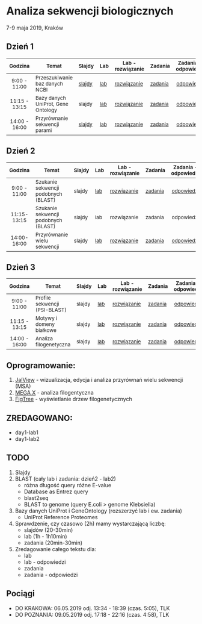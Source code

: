 # Analiza sekwencji biologicznych 
7-9 maja 2019, Kraków

## Dzień 1

| <sub>Godzina</sub> | <sub>Temat</sub> | <sub>Slajdy</sub> | <sub>Lab</sub> | <sub>Lab - rozwiązanie</sub> | <sub>Zadania</sub> | <sub>Zadania - odpowiedzi</sub> |
| :---: | --- | --- | --- | --- | --- | :---: |
| <sub>9:00 - 11:00</sub> | <sub>Przeszukiwanie baz danych NCBI</sub> | <sub>[slajdy](./day1/1-slides.md)</sub> | <sub>[lab](./day1/1-lab.md)</sub> | <sub>[rozwiązanie](./day1/1-lab.odpowiedzi.md)</sub> | <sub>[zadania](./day1/1-zadania.md)</sub> | <sub>[odpowiedzi](./day1/1-zadania.odpowiedzi.md)</sub> |
| <sub>11:15 - 13:15</sub> | <sub>Bazy danych UniProt, Gene Ontology</sub> | <sub>slajdy</sub> | <sub>[lab](./day1/2-lab.md)</sub> | <sub>[rozwiązanie](./day1/2-lab.odpowiedzi.md)</sub> | <sub>[zadania](./day1/2-zadania.md)</sub> | <sub>[odpowiedzi](./day1/2-zadania.odpowiedzi.md)</sub> |
| <sub>14:00 - 16:00</sub> | <sub>Przyrównanie sekwencji parami</sub> | <sub>[slajdy](./day1/3-slides.pdf)</sub> | <sub>[lab](./day1/3-lab.md)</sub> | <sub>[rozwiązanie](./day1/3-lab.odpowiedzi.md)</sub> | <sub>[zadania](./day1/3-zadania.md)</sub> | <sub>[odpowiedzi](./day1/3-zadania.odpowiedzi.md)</sub> |


## Dzień 2

| <sub>Godzina</sub> | <sub>Temat</sub> | <sub>Slajdy</sub> | <sub>Lab</sub> | <sub>Lab - rozwiązanie</sub> | <sub>Zadania</sub> | <sub>Zadania - odpowiedzi</sub> |
| :---: | --- | --- | --- | --- | --- | :---: |
| <sub>9:00 - 11:00</sub> | <sub>Szukanie sekwencji podobnych (BLAST)</sub> | <sub>slajdy</sub> | <sub>[lab](./day2/1-lab.md)</sub> | <sub>[rozwiązanie](./day2/1-lab.odpowiedzi.md)</sub> | <sub>[zadania](./day2/1-zadania.md)</sub> | <sub>[odpowiedzi](./day2/1-zadania.odpowiedzi.md)</sub> |
| <sub>11:15-13:15</sub> | <sub>Szukanie sekwencji podobnych (BLAST)</sub> | <sub>slajdy</sub> | <sub>lab</sub> | <sub>rozwiązanie</sub> | <sub>zadania</sub> | <sub>odpowiedzi</sub> |
| <sub>14:00-16:00</sub> | <sub>Przyrównanie wielu sekwencji</sub> | <sub>slajdy</sub> | <sub>[lab](./day2/3-lab.md)</sub> | <sub>[rozwiązanie](./day2/3-lab.odpowiedzi.md)</sub> | <sub>[zadania](./day2/3-zadania.md)</sub> | <sub>[odpowiedzi](./day2/3-zadania.odpowiedzi.md)</sub> |

## Dzień 3

| <sub>Godzina</sub> | <sub>Temat</sub> | <sub>Slajdy</sub> | <sub>Lab</sub> | <sub>Lab - rozwiązanie</sub> | <sub>Zadania</sub> | <sub>Zadania - odpowiedzi</sub> |
| :---: | --- | --- | --- | --- | --- | :---: |
| <sub>9:00 - 11:00</sub> | <sub>Profile sekwencji (PSI-BLAST)</sub> | <sub>slajdy</sub> | <sub>[lab](./day3/1-lab.md)</sub> | <sub>[rozwiązanie](./day3/1-lab.odpowiedzi.md)</sub> | <sub>[zadania](./day3/1-zadania.md)</sub> | <sub>[odpowiedzi](./day3/1-zadania.odpowiedzi.md)</sub> |
| <sub>11:15 - 13:15</sub> | <sub>Motywy i domeny białkowe</sub> | <sub>slajdy</sub> | <sub>[lab](./day3/2-lab.md)</sub> | <sub>[rozwiązanie](./day3/2-lab.odpowiedzi.md)</sub> | <sub>[zadania](./day3/2-zadania.md)</sub> | <sub>[odpowiedzi](./day3/2-zadania.odpowiedzi.md)</sub> |
| <sub>14:00 - 16:00</sub> | <sub>Analiza filogenetyczna</sub> | <sub>slajdy</sub> | <sub>[lab](./day3/3-lab.md)</sub> | <sub>[rozwiązanie](./day3/3-lab.odpowiedzi.md)</sub> | <sub>[zadania](./day3/3-zadania.md)</sub> | <sub>[odpowiedzi](./day3/3-zadania.odpowiedzi.md)</sub> |


## Oprogramowanie:
1. [JalView](http://www.jalview.org) - wizualizacja, edycja i analiza przyrównań wielu sekwencji (MSA)
2. [MEGA X](https://www.megasoftware.net) - analiza filogentyczna
3. [FigTree](http://tree.bio.ed.ac.uk/software/figtree/) - wyświetlanie drzew filogenetycznych


## ZREDAGOWANO:
* day1-lab1
* day1-lab2


## TODO
1. Slajdy
2. BLAST (cały lab i zadania: dzień2 - lab2)
   * różna długość query różne E-value
   * Database as Entrez query
   * blast2seq
   * BLAST to genome (query E.coli > genome Klebsiella)
3. Bazy danych UniProt i GeneOntology (rozszerzyć lab i ew. zadania)
   * UniProt Reference Proteomes
4. Sprawdzenie, czy czasowo (2h) mamy wystarczającą liczbę:
   * slajdów (20-30min)
   * lab (1h - 1h10min)
   * zadania (20min-30min)
5. Zredagowanie całego tekstu dla:
   * lab
   * lab - odpowiedzi
   * zadania
   * zadania - odpowiedzi

## Pociągi

* DO KRAKOWA: 06.05.2019 odj. 13:34 - 18:39 (czas. 5:05), TLK
* DO POZNANIA: 09.05.2019 odj. 17:18 - 22:16 (czas. 4:58), TLK